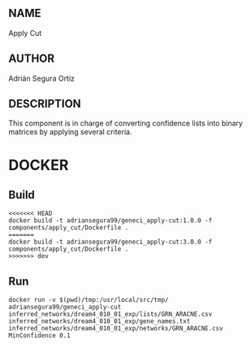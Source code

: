 ## NAME

Apply Cut

## AUTHOR

Adrián Segura Ortiz

## DESCRIPTION

This component is in charge of converting confidence lists into binary matrices by applying several criteria.

# DOCKER

## Build

```
<<<<<<< HEAD
docker build -t adriansegura99/geneci_apply-cut:1.0.0 -f components/apply_cut/Dockerfile .
=======
docker build -t adriansegura99/geneci_apply-cut:3.0.0 -f components/apply_cut/Dockerfile .
>>>>>>> dev
```

## Run

```
docker run -v $(pwd)/tmp:/usr/local/src/tmp/ adriansegura99/geneci_apply-cut inferred_networks/dream4_010_01_exp/lists/GRN_ARACNE.csv inferred_networks/dream4_010_01_exp/gene_names.txt inferred_networks/dream4_010_01_exp/networks/GRN_ARACNE.csv MinConfidence 0.1
```
